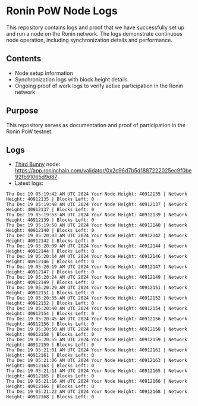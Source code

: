 # Ronin PoW Node Logs

This repository contains logs and proof that we have successfully set up and run a node on the Ronin network. The logs demonstrate continuous node operation, including synchronization details and performance.

## Contents

- Node setup information
- Synchronization logs with block height details
- Ongoing proof of work logs to verify active participation in the Ronin network

## Purpose

This repository serves as documentation and proof of participation in the Ronin PoW testnet.

## Logs

- [Third Bunny](https://thirdbunny.xyz/) node: https://app.roninchain.com/validator/0x2c96d7b5d1887222025ec9f0be92fb91065d9d87
- Latest logs:
```
Thu Dec 19 05:19:42 AM UTC 2024 Your Node Height: 40912135 | Network Height: 40912135 | Blocks Left: 0
Thu Dec 19 05:19:48 AM UTC 2024 Your Node Height: 40912137 | Network Height: 40912137 | Blocks Left: 0
Thu Dec 19 05:19:53 AM UTC 2024 Your Node Height: 40912139 | Network Height: 40912139 | Blocks Left: 0
Thu Dec 19 05:19:58 AM UTC 2024 Your Node Height: 40912140 | Network Height: 40912140 | Blocks Left: 0
Thu Dec 19 05:20:03 AM UTC 2024 Your Node Height: 40912142 | Network Height: 40912142 | Blocks Left: 0
Thu Dec 19 05:20:09 AM UTC 2024 Your Node Height: 40912144 | Network Height: 40912144 | Blocks Left: 0
Thu Dec 19 05:20:14 AM UTC 2024 Your Node Height: 40912146 | Network Height: 40912146 | Blocks Left: 0
Thu Dec 19 05:20:19 AM UTC 2024 Your Node Height: 40912147 | Network Height: 40912147 | Blocks Left: 0
Thu Dec 19 05:20:24 AM UTC 2024 Your Node Height: 40912149 | Network Height: 40912149 | Blocks Left: 0
Thu Dec 19 05:20:29 AM UTC 2024 Your Node Height: 40912151 | Network Height: 40912151 | Blocks Left: 0
Thu Dec 19 05:20:35 AM UTC 2024 Your Node Height: 40912152 | Network Height: 40912152 | Blocks Left: 0
Thu Dec 19 05:20:40 AM UTC 2024 Your Node Height: 40912154 | Network Height: 40912154 | Blocks Left: 0
Thu Dec 19 05:20:45 AM UTC 2024 Your Node Height: 40912156 | Network Height: 40912156 | Blocks Left: 0
Thu Dec 19 05:20:50 AM UTC 2024 Your Node Height: 40912158 | Network Height: 40912158 | Blocks Left: 0
Thu Dec 19 05:20:55 AM UTC 2024 Your Node Height: 40912159 | Network Height: 40912159 | Blocks Left: 0
Thu Dec 19 05:21:01 AM UTC 2024 Your Node Height: 40912161 | Network Height: 40912161 | Blocks Left: 0
Thu Dec 19 05:21:06 AM UTC 2024 Your Node Height: 40912163 | Network Height: 40912163 | Blocks Left: 0
Thu Dec 19 05:21:11 AM UTC 2024 Your Node Height: 40912165 | Network Height: 40912165 | Blocks Left: 0
Thu Dec 19 05:21:16 AM UTC 2024 Your Node Height: 40912166 | Network Height: 40912166 | Blocks Left: 0
Thu Dec 19 05:21:22 AM UTC 2024 Your Node Height: 40912168 | Network Height: 40912168 | Blocks Left: 0
```
